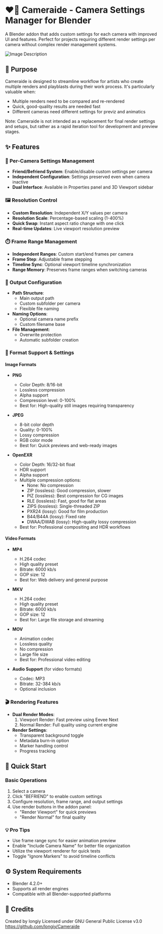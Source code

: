 # ❤️🎥 Cameraide - Camera Settings Manager for Blender
A Blender addon that adds custom settings for each camera with improved UI and features. Perfect for projects requiring different render settings per camera without complex render management systems.

![Image Description](https://github.com/longiy/static-assets/blob/main/cameraide-assets/Cameraid_Preview.png)

## 🎯 Purpose
Cameraide is designed to streamline workflow for artists who create multiple renders and playblasts during their work process. It's particularly valuable when:
- Multiple renders need to be compared and re-rendered
- Quick, good-quality results are needed fast
- Different cameras need different settings for previz and animatics

Note: Cameraide is not intended as a replacement for final render settings and setups, but rather as a rapid iteration tool for development and preview stages.

## ✨ Features
### 📸 Per-Camera Settings Management
- **Friend/Befriend System**: Enable/disable custom settings per camera
- **Independent Configuration**: Settings preserved even when camera inactive
- **Dual Interface**: Available in Properties panel and 3D Viewport sidebar

### 🖼️ Resolution Control
- **Custom Resolution**: Independent X/Y values per camera
- **Resolution Scale**: Percentage-based scaling (1-400%)
- **Quick Swap**: Instant aspect ratio change with one click
- **Real-time Updates**: Live viewport resolution preview

### ⏱️ Frame Range Management
- **Independent Ranges**: Custom start/end frames per camera
- **Frame Step**: Adjustable frame stepping
- **Timeline Sync**: Optional viewport timeline synchronization
- **Range Memory**: Preserves frame ranges when switching cameras

### 📂 Output Configuration
- **Path Structure**: 
  - Main output path
  - Custom subfolder per camera
  - Flexible file naming
- **Naming Options**:
  - Optional camera name prefix
  - Custom filename base
- **File Management**:
  - Overwrite protection
  - Automatic subfolder creation

### 🎨 Format Support & Settings
#### Image Formats
- **PNG**
  - Color Depth: 8/16-bit
  - Lossless compression
  - Alpha support
  - Compression level: 0-100%
  - Best for: High-quality still images requiring transparency

- **JPEG**
  - 8-bit color depth
  - Quality: 0-100%
  - Lossy compression
  - RGB color mode
  - Best for: Quick previews and web-ready images

- **OpenEXR**
  - Color Depth: 16/32-bit float
  - HDR support
  - Alpha support
  - Multiple compression options:
    - None: No compression
    - ZIP (lossless): Good compression, slower
    - PIZ (lossless): Best compression for CG images
    - RLE (lossless): Fast, good for flat areas
    - ZIPS (lossless): Single-threaded ZIP
    - PXR24 (lossy): Good for film production
    - B44/B44A (lossy): Fixed rate
    - DWAA/DWAB (lossy): High-quality lossy compression
  - Best for: Professional compositing and HDR workflows

#### Video Formats
- **MP4**
  - H.264 codec
  - High quality preset
  - Bitrate: 6000 kb/s
  - GOP size: 12
  - Best for: Web delivery and general purpose

- **MKV**
  - H.264 codec
  - High quality preset
  - Bitrate: 6000 kb/s
  - GOP size: 12
  - Best for: Large file storage and streaming

- **MOV**
  - Animation codec
  - Lossless quality
  - No compression
  - Large file size
  - Best for: Professional video editing

- **Audio Support** (for video formats)
  - Codec: MP3
  - Bitrate: 32-384 kb/s
  - Optional inclusion

### 🎬 Rendering Features
- **Dual Render Modes**:
  1. Viewport Render: Fast preview using Eevee Next
  2. Normal Render: Full quality using current engine
- **Render Settings**:
  - Transparent background toggle
  - Metadata burn-in option
  - Marker handling control
  - Progress tracking

## 🚀 Quick Start
### Basic Operations
1. Select a camera
2. Click "BEFRIEND" to enable custom settings
3. Configure resolution, frame range, and output settings
4. Use render buttons in the addon panel:
   - "Render Viewport" for quick previews
   - "Render Normal" for final quality

### 💡 Pro Tips
- Use frame range sync for easier animation preview
- Enable "Include Camera Name" for better file organization
- Utilize the viewport renderer for quick tests
- Toggle "Ignore Markers" to avoid timeline conflicts

## ⚙️ System Requirements
- Blender 4.2.0+
- Supports all render engines
- Compatible with all Blender-supported platforms

## 📝 Credits
Created by longiy
Licensed under GNU General Public License v3.0
https://github.com/longiy/Cameraide
